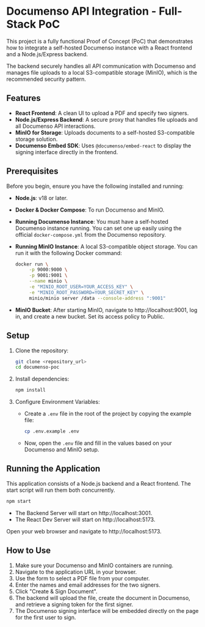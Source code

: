 # Documenso API Integration - Full-Stack PoC

This project is a fully functional Proof of Concept (PoC) that demonstrates how to integrate a self-hosted Documenso instance with a React frontend and a Node.js/Express backend.

The backend securely handles all API communication with Documenso and manages file uploads to a local S3-compatible storage (MinIO), which is the recommended security pattern.

## Features

- **React Frontend**: A clean UI to upload a PDF and specify two signers.
- **Node.js/Express Backend**: A secure proxy that handles file uploads and all Documenso API interactions.
- **MinIO for Storage**: Uploads documents to a self-hosted S3-compatible storage solution.
- **Documenso Embed SDK**: Uses `@documenso/embed-react` to display the signing interface directly in the frontend.

## Prerequisites

Before you begin, ensure you have the following installed and running:

- **Node.js**: v18 or later.
- **Docker & Docker Compose**: To run Documenso and MinIO.
- **Running Documenso Instance**: You must have a self-hosted Documenso instance running. You can set one up easily using the official `docker-compose.yml` from the Documenso repository.
- **Running MinIO Instance**: A local S3-compatible object storage. You can run it with the following Docker command:

    ```bash
    docker run \
         -p 9000:9000 \
         -p 9001:9001 \
         --name minio \
         -e "MINIO_ROOT_USER=YOUR_ACCESS_KEY" \
         -e "MINIO_ROOT_PASSWORD=YOUR_SECRET_KEY" \
         minio/minio server /data --console-address ":9001"
    ```

- **MinIO Bucket**: After starting MinIO, navigate to http://localhost:9001, log in, and create a new bucket. Set its access policy to Public.

## Setup

1. Clone the repository:
     ```bash
     git clone <repository_url>
     cd documenso-poc
     ```

2. Install dependencies:
     ```bash
     npm install
     ```

3. Configure Environment Variables:
     - Create a `.env` file in the root of the project by copying the example file:
         ```bash
         cp .env.example .env
         ```
     - Now, open the `.env` file and fill in the values based on your Documenso and MinIO setup.

## Running the Application

This application consists of a Node.js backend and a React frontend. The start script will run them both concurrently.

```bash
npm start
```

- The Backend Server will start on http://localhost:3001.
- The React Dev Server will start on http://localhost:5173.

Open your web browser and navigate to http://localhost:5173.

## How to Use

1. Make sure your Documenso and MinIO containers are running.
2. Navigate to the application URL in your browser.
3. Use the form to select a PDF file from your computer.
4. Enter the names and email addresses for the two signers.
5. Click "Create & Sign Document".
6. The backend will upload the file, create the document in Documenso, and retrieve a signing token for the first signer.
7. The Documenso signing interface will be embedded directly on the page for the first user to sign.
